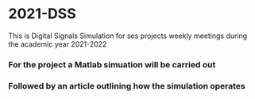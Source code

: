# 2021-DSS
This is Digital Signals Simulation for ses projects weekly meetings during the academic year 2021-2022
### For the project a Matlab simuation will be carried out 
### Followed by an article outlining how the simulation operates 
